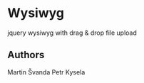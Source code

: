Wysiwyg
=======

jquery wysiwyg with drag &amp; drop file upload

Authors
-------

Martin Švanda
Petr Kysela